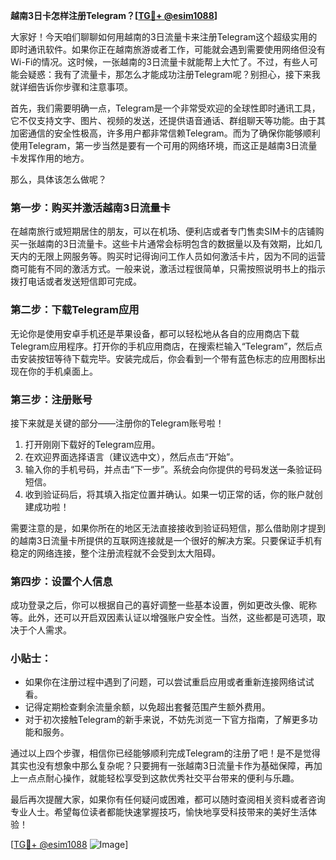 **越南3日卡怎样注册Telegram？[[TG💪+ @esim1088](https://t.me/s/esim1088)]**

大家好！今天咱们聊聊如何用越南的3日流量卡来注册Telegram这个超级实用的即时通讯软件。如果你正在越南旅游或者工作，可能就会遇到需要使用网络但没有Wi-Fi的情况。这时候，一张越南的3日流量卡就能帮上大忙了。不过，有些人可能会疑惑：我有了流量卡，那怎么才能成功注册Telegram呢？别担心，接下来我就详细告诉你步骤和注意事项。

首先，我们需要明确一点，Telegram是一个非常受欢迎的全球性即时通讯工具，它不仅支持文字、图片、视频的发送，还提供语音通话、群组聊天等功能。由于其加密通信的安全性极高，许多用户都非常信赖Telegram。而为了确保你能够顺利使用Telegram，第一步当然是要有一个可用的网络环境，而这正是越南3日流量卡发挥作用的地方。

那么，具体该怎么做呢？

### 第一步：购买并激活越南3日流量卡

在越南旅行或短期居住的朋友，可以在机场、便利店或者专门售卖SIM卡的店铺购买一张越南的3日流量卡。这些卡片通常会标明包含的数据量以及有效期，比如几天内的无限上网服务等。购买时记得询问工作人员如何激活卡片，因为不同的运营商可能有不同的激活方式。一般来说，激活过程很简单，只需按照说明书上的指示拨打电话或者发送短信即可完成。

### 第二步：下载Telegram应用

无论你是使用安卓手机还是苹果设备，都可以轻松地从各自的应用商店下载Telegram应用程序。打开你的手机应用商店，在搜索栏输入“Telegram”，然后点击安装按钮等待下载完毕。安装完成后，你会看到一个带有蓝色标志的应用图标出现在你的手机桌面上。

### 第三步：注册账号

接下来就是关键的部分——注册你的Telegram账号啦！

1. 打开刚刚下载好的Telegram应用。
2. 在欢迎界面选择语言（建议选中文），然后点击“开始”。
3. 输入你的手机号码，并点击“下一步”。系统会向你提供的号码发送一条验证码短信。
4. 收到验证码后，将其填入指定位置并确认。如果一切正常的话，你的账户就创建成功啦！

需要注意的是，如果你所在的地区无法直接接收到验证码短信，那么借助刚才提到的越南3日流量卡所提供的互联网连接就是一个很好的解决方案。只要保证手机有稳定的网络连接，整个注册流程就不会受到太大阻碍。

### 第四步：设置个人信息

成功登录之后，你可以根据自己的喜好调整一些基本设置，例如更改头像、昵称等。此外，还可以开启双因素认证以增强账户安全性。当然，这些都是可选项，取决于个人需求。

### 小贴士：

- 如果你在注册过程中遇到了问题，可以尝试重启应用或者重新连接网络试试看。
- 记得定期检查剩余流量余额，以免超出套餐范围产生额外费用。
- 对于初次接触Telegram的新手来说，不妨先浏览一下官方指南，了解更多功能和服务。

通过以上四个步骤，相信你已经能够顺利完成Telegram的注册了吧！是不是觉得其实也没有想象中那么复杂呢？只要拥有一张越南3日流量卡作为基础保障，再加上一点点耐心操作，就能轻松享受到这款优秀社交平台带来的便利与乐趣。

最后再次提醒大家，如果你有任何疑问或困难，都可以随时查阅相关资料或者咨询专业人士。希望每位读者都能快速掌握技巧，愉快地享受科技带来的美好生活体验！

[[TG💪+ @esim1088](https://t.me/s/esim1088) ![Image](https://i.postimg.cc/4NQfJmqS/Snipaste-2025-05-13-00-14-12.png)]